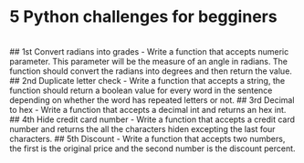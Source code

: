 <h1>5 Python challenges for begginers</h1>
<br/>
## 1st Convert radians into grades
- Write a function that accepts numeric parameter. This parameter will be the measure of an angle in radians. The function should convert the radians into degrees and then return the value.
## 2nd Duplicate letter check
- Write a function that accepts a string, the function should return a boolean value for every word in the sentence depending on whether the word has repeated letters or not.
## 3rd Decimal to hex
- Write a function that accepts a decimal int and returns an hex int.
## 4th Hide credit card number
- Write a function that accepts a credit card number and returns the all the characters hiden excepting the last four characters.
## 5th Discount
- Write a function that accepts two numbers, the first is the original price and the second number is the discount percent.
